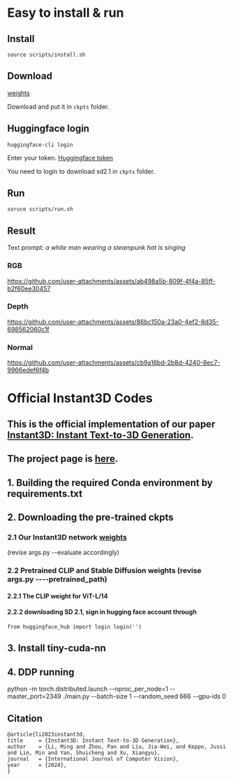 # Easy to install & run
## Install
```
source scripts/install.sh
```
## Download
[weights](https://drive.google.com/file/d/1SXQco_5n0yQBeuEsLO5-KR-jJQ8v9gxF/view?usp=sharing) 

Download and put it in `ckpts` folder.

## Huggingface login
```
huggingface-cli login
```
Enter your token. [Huggingface token](https://huggingface.co/settings/tokens)

You need to login to download sd2.1 in `ckpts` folder.

## Run
```
soruce scripts/run.sh
```
## Result
Text prompt: _a white man wearing a steampunk hat is singing_

### RGB
https://github.com/user-attachments/assets/ab498a5b-809f-4f4a-85ff-b2f60ee30457

### Depth
https://github.com/user-attachments/assets/86bc150a-23a0-4ef2-8d35-698562060c1f

### Normal
https://github.com/user-attachments/assets/cb9a16bd-2b8d-4240-8ec7-9966edef6f4b


# Official Instant3D Codes
## This is the official implementation of our paper [Instant3D: Instant Text-to-3D Generation](https://arxiv.org/abs/2311.08403).
## The project page is [here](https://ming1993li.github.io/Instant3DProj/).

## 1. Building the required Conda environment by requirements.txt

## 2. Downloading the pre-trained ckpts
### 2.1 Our Instant3D network [weights](https://drive.google.com/file/d/1SXQco_5n0yQBeuEsLO5-KR-jJQ8v9gxF/view?usp=sharing) 
(revise args.py --evaluate accordingly)
### 2.2 Pretrained CLIP and Stable Diffusion weights (revise args.py ----pretrained_path)
#### 2.2.1 The CLIP weight for ViT-L/14
#### 2.2.2 downloading SD 2.1, sign in hugging face account through 
`from huggingface_hub import login
login('')`

## 3. Install tiny-cuda-nn 

## 4. DDP running
python -m torch.distributed.launch --nproc_per_node=1 --master_port=2349 ./main.py --batch-size 1 --random_seed 666 --gpu-ids 0

## Citation
```
@article{li2023instant3d,
title     = {Instant3D: Instant Text-to-3D Generation},
author    = {Li, Ming and Zhou, Pan and Liu, Jia-Wei, and Keppo, Jussi and Lin, Min and Yan, Shuicheng and Xu, Xiangyu},
journal   = {International Journal of Computer Vision},
year      = {2024},
}
```
